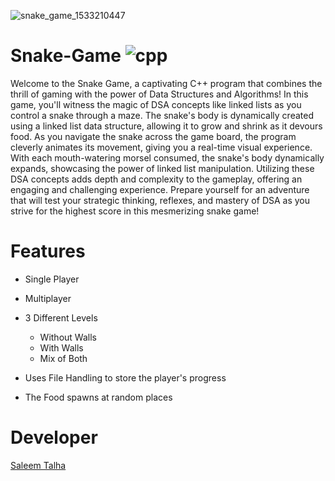 ![snake_game_1533210447](https://github.com/Saleem-Talha/Snake-Game/assets/121040503/703ae5dc-6177-4356-8b42-15ddecbaafbd)

# Snake-Game  ![cpp](https://github.com/Saleem-Talha/Snake-Game/assets/121040503/79ac6713-b557-4929-9922-875dfce2d204)

Welcome to the Snake Game, a captivating C++ program that combines the thrill of gaming with the power of Data Structures and Algorithms! In this game, you'll witness the magic of DSA concepts like linked lists as you control a snake through a maze. The snake's body is dynamically created using a linked list data structure, allowing it to grow and shrink as it devours food. As you navigate the snake across the game board, the program cleverly animates its movement, giving you a real-time visual experience. With each mouth-watering morsel consumed, the snake's body dynamically expands, showcasing the power of linked list manipulation. Utilizing these DSA concepts adds depth and complexity to the gameplay, offering an engaging and challenging experience. Prepare yourself for an adventure that will test your strategic thinking, reflexes, and mastery of DSA as you strive for the highest score in this mesmerizing snake game!

# Features

- Single Player

- Multiplayer 

- 3 Different Levels
    - Without Walls 
    - With Walls
    - Mix of Both

- Uses File Handling to store the player's progress

- The Food spawns at random places

# Developer

  [Saleem Talha](https://mail.google.com/mail/u/0/#inbox?compose=GTvVlcSKhcBvzTMFXqQSFLsWHJzhKjzFjgQLzZcGHzqNjrnhFLbtNwpRHCNMLQllFBdnKvDkWQwxK) 
